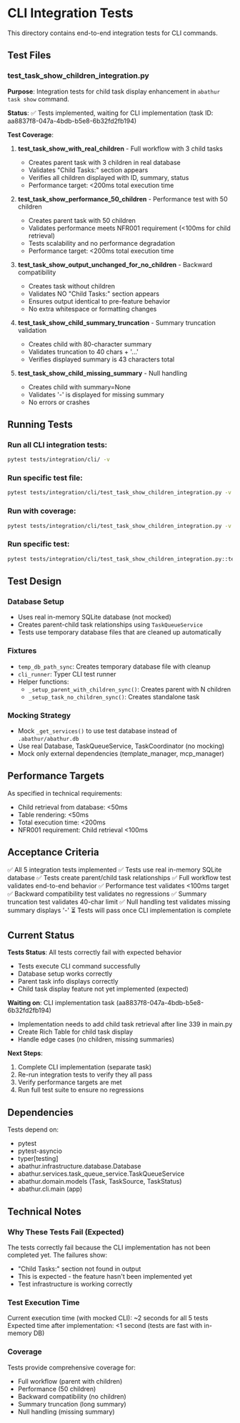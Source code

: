 # CLI Integration Tests

This directory contains end-to-end integration tests for CLI commands.

## Test Files

### test_task_show_children_integration.py

**Purpose**: Integration tests for child task display enhancement in `abathur task show` command.

**Status**: ✅ Tests implemented, waiting for CLI implementation (task ID: aa8837f8-047a-4bdb-b5e8-6b32fd2fb194)

**Test Coverage**:
1. **test_task_show_with_real_children** - Full workflow with 3 child tasks
   - Creates parent task with 3 children in real database
   - Validates "Child Tasks:" section appears
   - Verifies all children displayed with ID, summary, status
   - Performance target: <200ms total execution time

2. **test_task_show_performance_50_children** - Performance test with 50 children
   - Creates parent task with 50 children
   - Validates performance meets NFR001 requirement (<100ms for child retrieval)
   - Tests scalability and no performance degradation
   - Performance target: <200ms total execution time

3. **test_task_show_output_unchanged_for_no_children** - Backward compatibility
   - Creates task without children
   - Validates NO "Child Tasks:" section appears
   - Ensures output identical to pre-feature behavior
   - No extra whitespace or formatting changes

4. **test_task_show_child_summary_truncation** - Summary truncation validation
   - Creates child with 80-character summary
   - Validates truncation to 40 chars + '...'
   - Verifies displayed summary is 43 characters total

5. **test_task_show_child_missing_summary** - Null handling
   - Creates child with summary=None
   - Validates '-' is displayed for missing summary
   - No errors or crashes

## Running Tests

### Run all CLI integration tests:
```bash
pytest tests/integration/cli/ -v
```

### Run specific test file:
```bash
pytest tests/integration/cli/test_task_show_children_integration.py -v
```

### Run with coverage:
```bash
pytest tests/integration/cli/test_task_show_children_integration.py -v --cov=src/abathur/cli
```

### Run specific test:
```bash
pytest tests/integration/cli/test_task_show_children_integration.py::test_task_show_with_real_children -v
```

## Test Design

### Database Setup
- Uses real in-memory SQLite database (not mocked)
- Creates parent-child task relationships using `TaskQueueService`
- Tests use temporary database files that are cleaned up automatically

### Fixtures
- `temp_db_path_sync`: Creates temporary database file with cleanup
- `cli_runner`: Typer CLI test runner
- Helper functions:
  - `_setup_parent_with_children_sync()`: Creates parent with N children
  - `_setup_task_no_children_sync()`: Creates standalone task

### Mocking Strategy
- Mock `_get_services()` to use test database instead of `.abathur/abathur.db`
- Use real Database, TaskQueueService, TaskCoordinator (no mocking)
- Mock only external dependencies (template_manager, mcp_manager)

## Performance Targets

As specified in technical requirements:
- Child retrieval from database: <50ms
- Table rendering: <50ms
- Total execution time: <200ms
- NFR001 requirement: Child retrieval <100ms

## Acceptance Criteria

✅ All 5 integration tests implemented
✅ Tests use real in-memory SQLite database
✅ Tests create parent/child task relationships
✅ Full workflow test validates end-to-end behavior
✅ Performance test validates <100ms target
✅ Backward compatibility test validates no regressions
✅ Summary truncation test validates 40-char limit
✅ Null handling test validates missing summary displays '-'
⏳ Tests will pass once CLI implementation is complete

## Current Status

**Tests Status**: All tests correctly fail with expected behavior
- Tests execute CLI command successfully
- Database setup works correctly
- Parent task info displays correctly
- Child task display feature not yet implemented (expected)

**Waiting on**: CLI implementation task (aa8837f8-047a-4bdb-b5e8-6b32fd2fb194)
- Implementation needs to add child task retrieval after line 339 in main.py
- Create Rich Table for child task display
- Handle edge cases (no children, missing summaries)

**Next Steps**:
1. Complete CLI implementation (separate task)
2. Re-run integration tests to verify they all pass
3. Verify performance targets are met
4. Run full test suite to ensure no regressions

## Dependencies

Tests depend on:
- pytest
- pytest-asyncio
- typer[testing]
- abathur.infrastructure.database.Database
- abathur.services.task_queue_service.TaskQueueService
- abathur.domain.models (Task, TaskSource, TaskStatus)
- abathur.cli.main (app)

## Technical Notes

### Why These Tests Fail (Expected)
The tests correctly fail because the CLI implementation has not been completed yet. The failures show:
- "Child Tasks:" section not found in output
- This is expected - the feature hasn't been implemented yet
- Test infrastructure is working correctly

### Test Execution Time
Current execution time (with mocked CLI): ~2 seconds for all 5 tests
Expected time after implementation: <1 second (tests are fast with in-memory DB)

### Coverage
Tests provide comprehensive coverage for:
- Full workflow (parent with children)
- Performance (50 children)
- Backward compatibility (no children)
- Summary truncation (long summary)
- Null handling (missing summary)
